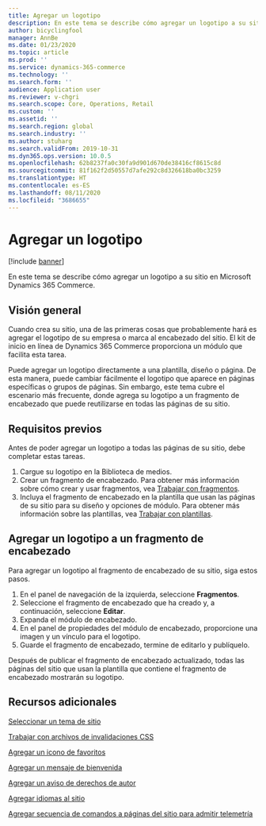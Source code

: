 ```yaml
---
title: Agregar un logotipo
description: En este tema se describe cómo agregar un logotipo a su sitio en Microsoft Dynamics 365 Commerce.
author: bicyclingfool
manager: AnnBe
ms.date: 01/23/2020
ms.topic: article
ms.prod: ''
ms.service: dynamics-365-commerce
ms.technology: ''
ms.search.form: ''
audience: Application user
ms.reviewer: v-chgri
ms.search.scope: Core, Operations, Retail
ms.custom: ''
ms.assetid: ''
ms.search.region: global
ms.search.industry: ''
ms.author: stuharg
ms.search.validFrom: 2019-10-31
ms.dyn365.ops.version: 10.0.5
ms.openlocfilehash: 62b8237fa0c30fa9d901d670de38416cf8615c8d
ms.sourcegitcommit: 81f162f2d50557d7afe292c8d326618ba0bc3259
ms.translationtype: HT
ms.contentlocale: es-ES
ms.lasthandoff: 08/11/2020
ms.locfileid: "3686655"
---
```

# <a name="add-a-logo"></a>Agregar un logotipo

[!include [banner](includes/banner.md)]

En este tema se describe cómo agregar un logotipo a su sitio en Microsoft Dynamics 365 Commerce.

## <a name="overview"></a>Visión general

Cuando crea su sitio, una de las primeras cosas que probablemente hará es agregar el logotipo de su empresa o marca al encabezado del sitio. El kit de inicio en línea de Dynamics 365 Commerce proporciona un módulo que facilita esta tarea.

Puede agregar un logotipo directamente a una plantilla, diseño o página. De esta manera, puede cambiar fácilmente el logotipo que aparece en páginas específicas o grupos de páginas. Sin embargo, este tema cubre el escenario más frecuente, donde agrega su logotipo a un fragmento de encabezado que puede reutilizarse en todas las páginas de su sitio.

## <a name="prerequisites"></a>Requisitos previos

Antes de poder agregar un logotipo a todas las páginas de su sitio, debe completar estas tareas.

1. Cargue su logotipo en la Biblioteca de medios.
1. Crear un fragmento de encabezado. Para obtener más información sobre cómo crear y usar fragmentos, vea [Trabajar con fragmentos](work-with-fragments.md).
1. Incluya el fragmento de encabezado en la plantilla que usan las páginas de su sitio para su diseño y opciones de módulo. Para obtener más información sobre las plantillas, vea [Trabajar con plantillas](work-with-templates.md).

## <a name="add-a-logo-to-a-header-fragment"></a>Agregar un logotipo a un fragmento de encabezado

Para agregar un logotipo al fragmento de encabezado de su sitio, siga estos pasos.

1. En el panel de navegación de la izquierda, seleccione **Fragmentos**.
1. Seleccione el fragmento de encabezado que ha creado y, a continuación, seleccione **Editar**.
1. Expanda el módulo de encabezado.
1. En el panel de propiedades del módulo de encabezado, proporcione una imagen y un vínculo para el logotipo. 
1. Guarde el fragmento de encabezado, termine de editarlo y publíquelo.

Después de publicar el fragmento de encabezado actualizado, todas las páginas del sitio que usan la plantilla que contiene el fragmento de encabezado mostrarán su logotipo.

## <a name="additional-resources"></a>Recursos adicionales

[Seleccionar un tema de sitio](select-site-theme.md)

[Trabajar con archivos de invalidaciones CSS](css-override-files.md)

[Agregar un icono de favoritos](add-favicon.md)

[Agregar un mensaje de bienvenida](add-welcome-message.md)

[Agregar un aviso de derechos de autor](add-copyright-notice.md)

[Agregar idiomas al sitio](add-languages-to-site.md)

[Agregar secuencia de comandos a páginas del sitio para admitir telemetría](add-telemetry.md)

